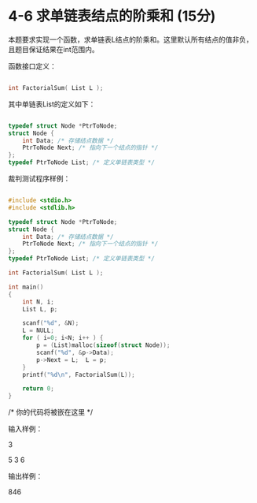 
# 4-6 求单链表结点的阶乘和   (15分)
本题要求实现一个函数，求单链表L结点的阶乘和。这里默认所有结点的值非负，且题目保证结果在int范围内。

函数接口定义：
```C

int FactorialSum( List L );
```
其中单链表List的定义如下：

```C

typedef struct Node *PtrToNode;
struct Node {
    int Data; /* 存储结点数据 */
    PtrToNode Next; /* 指向下一个结点的指针 */
};
typedef PtrToNode List; /* 定义单链表类型 */
```
裁判测试程序样例：

```C

#include <stdio.h>
#include <stdlib.h>

typedef struct Node *PtrToNode;
struct Node {
    int Data; /* 存储结点数据 */
    PtrToNode Next; /* 指向下一个结点的指针 */
};
typedef PtrToNode List; /* 定义单链表类型 */

int FactorialSum( List L );

int main()
{
    int N, i;
    List L, p;

    scanf("%d", &N);
    L = NULL;
    for ( i=0; i<N; i++ ) {
        p = (List)malloc(sizeof(struct Node));
        scanf("%d", &p->Data);
        p->Next = L;  L = p;
    }
    printf("%d\n", FactorialSum(L));

    return 0;
}
```
/* 你的代码将被嵌在这里 */

输入样例：

3

5 3 6

输出样例：

846
